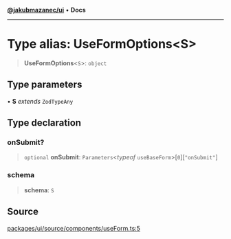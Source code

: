 [**@jakubmazanec/ui**](../README.md) • **Docs**

---

# Type alias: UseFormOptions\<S\>

> **UseFormOptions**\<`S`\>: `object`

## Type parameters

• **S** _extends_ `ZodTypeAny`

## Type declaration

### onSubmit?

> `optional` **onSubmit**: `Parameters`\<_typeof_ `useBaseForm`\>\[`0`\]\[`"onSubmit"`\]

### schema

> **schema**: `S`

## Source

[packages/ui/source/components/useForm.ts:5](https://github.com/jakubmazanec/tools/blob/ff982fbbc1a4d22edeaae8b283ad7d8de4b15bd8/packages/ui/source/components/useForm.ts#L5)
